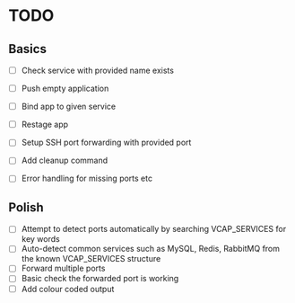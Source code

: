 # TODO

## Basics
 - [ ] Check service with provided name exists
 - [ ] Push empty application 
 - [ ] Bind app to given service
 - [ ] Restage app
 - [ ] Setup SSH port forwarding with provided port
 - [ ] Add cleanup command
 - [ ] Error handling for missing ports etc


## Polish
 - [ ] Attempt to detect ports automatically by searching VCAP_SERVICES for key words
 - [ ] Auto-detect common services such as MySQL, Redis, RabbitMQ from the known VCAP_SERVICES structure
 - [ ] Forward multiple ports
 - [ ] Basic check the forwarded port is working
 - [ ] Add colour coded output

